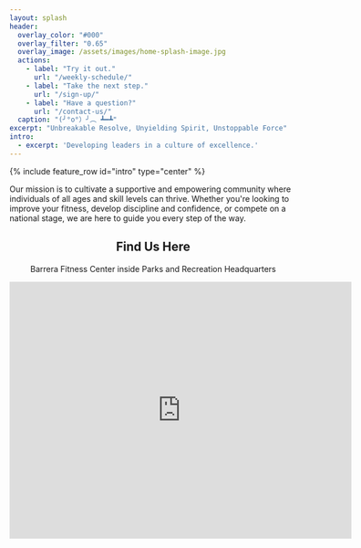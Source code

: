 ```yaml
---
layout: splash
header:
  overlay_color: "#000"
  overlay_filter: "0.65"
  overlay_image: /assets/images/home-splash-image.jpg
  actions:
    - label: "Try it out."
      url: "/weekly-schedule/"
    - label: "Take the next step."
      url: "/sign-up/"
    - label: "Have a question?"
      url: "/contact-us/"
  caption: "(╯°o°）╯︵ ┻━┻"
excerpt: "Unbreakable Resolve, Unyielding Spirit, Unstoppable Force"
intro: 
  - excerpt: 'Developing leaders in a culture of excellence.'
---
```


{% include feature_row id="intro" type="center" %}

Our mission is to cultivate a supportive and
empowering community where individuals of all ages and skill levels can thrive. Whether you're looking
to improve your fitness, develop discipline and confidence, or compete on a national stage, we are here to guide
you every step of the way.

<div class="location" style="text-align: center; margin: 2em 0;">
<h2>Find Us Here</h2>
<p>Barrera Fitness Center inside Parks and Recreation Headquarters</p>
<iframe
    src="https://www.google.com/maps/embed?pb=!1m18!1m12!1m3!1d868.8909519477683!2d-98.60527689752978!3d29.412313732774418!2m3!1f0!2f0!3f0!3m2!1i1024!2i768!4f13.1!3m3!1m2!1s0x865c5b8f4eef8061%3A0xc919ce0911a612c0!2sDarner%20-%20Parks%20and%20Recreation%20Headquarters!5e0!3m2!1sen!2sus!4v1721418768047!5m2!1sen!2sus"
    width="600"
    height="450"
    style="border:0;"
    allowfullscreen=""
    loading="lazy"
    referrerpolicy="no-referrer-when-downgrade"
></iframe>
</div>